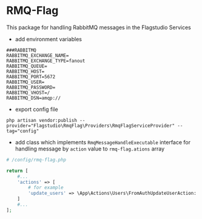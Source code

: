 # RMQ-Flag

This package for handling RabbitMQ messages in the Flagstudio Services

- add environment variables

```dotenv
###RABBITMQ
RABBITMQ_EXCHANGE_NAME=
RABBITMQ_EXCHANGE_TYPE=fanout
RABBITMQ_QUEUE=
RABBITMQ_HOST=
RABBITMQ_PORT=5672
RABBITMQ_USER=
RABBITMQ_PASSWORD=
RABBITMQ_VHOST=/
RABBITMQ_DSN=amqp://
```

- export config file

```shell
php artisan vendor:publish --provider="Flagstudio\RmqFlag\Providers\RmqFlagServiceProvider" --tag="config"
```

- add class which implements `RmqMessageHandleExecutable` interface for handling message by `action` value to `rmq-flag.ations` array

```php
# /config/rmq-flag.php

return [
    #...
    'actions' => [
        # for example
        'update_users' => \App\Actions\Users\FromAuthUpdateUserAction::class,
    ]
    #...
];
```
